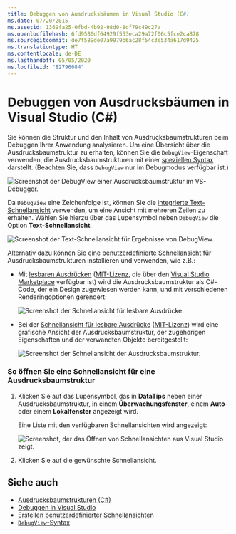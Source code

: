 ```yaml
---
title: Debuggen von Ausdrucksbäumen in Visual Studio (C#)
ms.date: 07/20/2015
ms.assetid: 1369fa25-0fbd-4b92-98d0-8df79c49c27a
ms.openlocfilehash: 6fd9580df64929f553eca29a72f06c5fce2ca878
ms.sourcegitcommit: de7f589de07a9979b6ac28f54c3e534a617d9425
ms.translationtype: HT
ms.contentlocale: de-DE
ms.lasthandoff: 05/05/2020
ms.locfileid: "82796084"
---
```

# <a name="debugging-expression-trees-in-visual-studio-c"></a>Debuggen von Ausdrucksbäumen in Visual Studio (C#)
Sie können die Struktur und den Inhalt von Ausdrucksbaumstrukturen beim Debuggen Ihrer Anwendung analysieren. Um eine Übersicht über die Ausdrucksbaumstruktur zu erhalten, können Sie die `DebugView`-Eigenschaft verwenden, die Ausdrucksbaumstrukturen mit einer [speziellen Syntax](debugview-syntax.md) darstellt. (Beachten Sie, dass `DebugView` nur im Debugmodus verfügbar ist.)  

![Screenshot der DebugView einer Ausdrucksbaumstruktur im VS-Debugger.](media/debugging-expression-trees-in-visual-studio/debugview-expression-tree.png)

Da `DebugView` eine Zeichenfolge ist, können Sie die [integrierte Text-Schnellansicht](https://docs.microsoft.com/visualstudio/debugger/view-strings-visualizer#open-a-string-visualizer) verwenden, um eine Ansicht mit mehreren Zeilen zu erhalten. Wählen Sie hierzu über das Lupensymbol neben `DebugView` die Option **Text-Schnellansicht**.

 ![Screenshot der Text-Schnellansicht für Ergebnisse von DebugView.](media/debugging-expression-trees-in-visual-studio/string-visualizer-debugview.png)

Alternativ dazu können Sie eine [benutzerdefinierte Schnellansicht](https://docs.microsoft.com/visualstudio/debugger/create-custom-visualizers-of-data) für Ausdrucksbaumstrukturen installieren und verwenden, wie z.B.:

- Mit [lesbaren Ausdrücken](https://github.com/agileobjects/ReadableExpressions) ([MIT-Lizenz](https://github.com/agileobjects/ReadableExpressions/blob/master/LICENSE.md), die über den [Visual Studio Marketplace](https://marketplace.visualstudio.com/items?itemName=vs-publisher-1232914.ReadableExpressionsVisualizers) verfügbar ist) wird die Ausdrucksbaumstruktur als C#-Code, der ein Design zugewiesen werden kann, und mit verschiedenen Renderingoptionen gerendert:

  ![Screenshot der Schnellansicht für lesbare Ausdrücke.](media/debugging-expression-trees-in-visual-studio/readable-expressions-visualizer.png)

- Bei der [Schnellansicht für lesbare Ausdrücke](https://github.com/zspitz/ExpressionToString#visual-studio-debugger-visualizer-for-expression-trees) ([MIT-Lizenz](https://github.com/zspitz/ExpressionToString/blob/master/LICENSE)) wird eine grafische Ansicht der Ausdrucksbaumstruktur, der zugehörigen Eigenschaften und der verwandten Objekte bereitgestellt:

  ![Screenshot der Schnellansicht der Ausdrucksbaumstruktur.](media/debugging-expression-trees-in-visual-studio/expression-to-string-visualizer.png)

### <a name="to-open-a-visualizer-for-an-expression-tree"></a>So öffnen Sie eine Schnellansicht für eine Ausdrucksbaumstruktur  
  
1. Klicken Sie auf das Lupensymbol, das in **DataTips** neben einer Ausdrucksbaumstruktur, in einem **Überwachungsfenster**, einem **Auto**- oder einem **Lokalfenster** angezeigt wird.  

    Eine Liste mit den verfügbaren Schnellansichten wird angezeigt:

    ![Screenshot, der das Öffnen von Schnellansichten aus Visual Studio zeigt.](media/debugging-expression-trees-in-visual-studio/expression-tree-visualizers.png)

2. Klicken Sie auf die gewünschte Schnellansicht.  
  
## <a name="see-also"></a>Siehe auch

- [Ausdrucksbaumstrukturen (C#)](./index.md)
- [Debuggen in Visual Studio](/visualstudio/debugger/debugger-feature-tour)
- [Erstellen benutzerdefinierter Schnellansichten](/visualstudio/debugger/create-custom-visualizers-of-data)
- [`DebugView`-Syntax](debugview-syntax.md)
